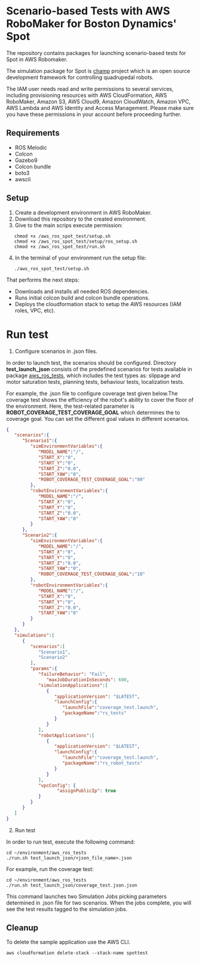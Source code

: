 # Scenario-based Tests with AWS RoboMaker for Boston Dynamics' Spot
The repository contains packages for launching scenario-based tests for Spot in AWS Robomaker.

The simulation package for Spot is [champ](https://github.com/chvmp/champ) project which is an open source development framework for controlling quadrupedal robots. 

The IAM user needs read and write permissions to several services, including provisioning resources with AWS CloudFormation, AWS RoboMaker, Amazon S3, AWS Cloud9, Amazon CloudWatch, Amazon VPC, AWS Lambda and AWS Identity and Access Management. 
Please make sure you have these permissions in your account before proceeding further.

## Requirements
- ROS Melodic
- Colcon 
- Gazebo9 
- Colcon bundle 
- boto3 
- awscli 

## Setup
1. Create a development environment in AWS RoboMaker.
2. Download this repository to the created environment.
3. Give to the main scrips execute permission:
````shell
   chmod +x /aws_ros_spot_test/setup.sh
   chmod +x /aws_ros_spot_test/setup/ros_setup.sh
   chmod +x /aws_ros_spot_test/run.sh
````
4. In the terminal of your environment run the setup file:
````shell
   ./aws_ros_spot_test/setup.sh
 ````
   That performs the next steps:
   - Downloads and installs all needed ROS dependencies.
   - Runs initial colcon build and colcon bundle operations.
   - Deploys the cloudformation stack to setup the AWS resources (IAM roles, VPC, etc).

# Run test

1. Configure scenarios in .json files.

In order to launch test, the scenarios should be configured. Directory **test_launch_json** consists of the predefined 
scenarios for tests available in package [aws_ros_tests](https://github.com/SoftServeSAG/aws_ros_tests),
which includes the test types as: slippage and motor saturation tests, planning tests, behaviour tests, localization tests.

For example, the .json file to configure coverage test given below.The coverage test shows the efficiency of the robot's ability to cover the floor of the environment. 
Here, the test-related parameter is **ROBOT_COVERAGE_TEST_COVERAGE_GOAL** which determines the to coverage goal. You can set the different goal values in different scenarios.

```json
{
   "scenarios":{
      "Scenario1":{
         "simEnvironmentVariables":{
            "MODEL_NAME":"/",
            "START_X":"0",
            "START_Y":"0",
            "START_Z":"0.0",
            "START_YAW":"0",
            "ROBOT_COVERAGE_TEST_COVERAGE_GOAL":"80"
         },
         "robotEnvironmentVariables":{
            "MODEL_NAME":"/",
            "START_X":"0",
            "START_Y":"0",
            "START_Z":"0.0",
            "START_YAW":"0"
         }
      },
      "Scenario2":{
         "simEnvironmentVariables":{
            "MODEL_NAME":"/",
            "START_X":"0",
            "START_Y":"0",
            "START_Z":"0.0",
            "START_YAW":"0",
            "ROBOT_COVERAGE_TEST_COVERAGE_GOAL":"10"
         },
         "robotEnvironmentVariables":{
            "MODEL_NAME":"/",
            "START_X":"0",
            "START_Y":"0",
            "START_Z":"0.0",
            "START_YAW":"0"
         }
      }
   },
   "simulations":[
      {
         "scenarios":[
            "Scenario1", 
            "Scenario2"
         ],
         "params":{
            "failureBehavior": "Fail",
			   "maxJobDurationInSeconds": 600,
            "simulationApplications":[
               {
                  "applicationVersion": "$LATEST",
                  "launchConfig":{
                     "launchFile":"coverage_test.launch",
                     "packageName":"rs_tests"
                  }
               }
            ],
            "robotApplications":[
               {
                  "applicationVersion": "$LATEST",
                  "launchConfig":{
                     "launchFile":"coverage_test.launch",
                     "packageName":"rs_robot_tests"
                  }
               }
            ],
            "vpcConfig": {
				   "assignPublicIp": true
            }
         }
      }
   ]
}
```
2. Run test

In order to run test, execute the following command:
```
cd ~/environment/aws_ros_tests
./run.sh test_launch_json/<json_file_name>.json
```
For example, run the coverage test:
```
cd ~/environment/aws_ros_tests
./run.sh test_launch_json/coverage_test.json.json
```
This command launches two Simulation Jobs picking parameters determined in .json file for two scenarios. 
When the jobs complete, you will see the test results tagged to the simulation jobs.

## Cleanup

To delete the sample application use the AWS CLI.
```
aws cloudformation delete-stack --stack-name spottest
```